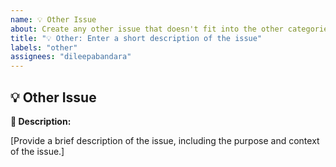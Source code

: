 ```yaml
---
name: 💡 Other Issue
about: Create any other issue that doesn't fit into the other categories
title: "💡 Other: Enter a short description of the issue"
labels: "other"
assignees: "dileepabandara"
---
```


## 💡 Other Issue

**📜 Description:**

[Provide a brief description of the issue, including the purpose and context of the issue.]
